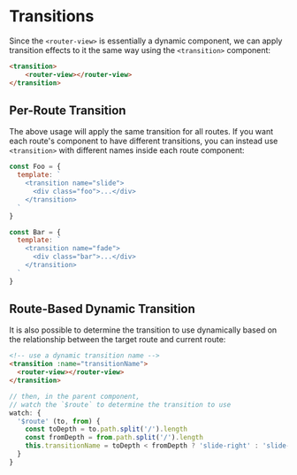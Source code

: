 # Transitions

Since the `<router-view>` is essentially a dynamic component, we can apply transition effects to it the same way using the `<transition>` component:

```html
<transition>
    <router-view></router-view>
</transition>
```

## Per-Route Transition

The above usage will apply the same transition for all routes. If you want each route's component to have different transitions, you can instead use `<transition>` with different names inside each route component:

```js
const Foo = {
  template: `
    <transition name="slide">
      <div class="foo">...</div>
    </transition>
  `
}

const Bar = {
  template: `
    <transition name="fade">
      <div class="bar">...</div>
    </transition>
  `
}

```

## Route-Based Dynamic Transition

It is also possible to determine the transition to use dynamically based on the relationship between the target route and current route:

```html
<!-- use a dynamic transition name -->
<transition :name="transitionName">
  <router-view></router-view>
</transition>

```

```js
// then, in the parent component,
// watch the `$route` to determine the transition to use
watch: {
  '$route' (to, from) {
    const toDepth = to.path.split('/').length
    const fromDepth = from.path.split('/').length
    this.transitionName = toDepth < fromDepth ? 'slide-right' : 'slide-left'
  }
}

```